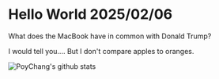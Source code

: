# Hello World 2025/02/06

What does the MacBook have in common with Donald Trump?

I would tell you....
But I don't compare apples to oranges.

![PoyChang's github stats](https://github-readme-stats.vercel.app/api?username=poychang&show_icons=true&theme=dracula)
